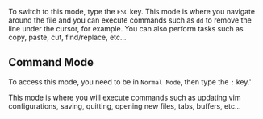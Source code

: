 To switch to this mode, type the `ESC` key. This mode is where you navigate around the file and you can execute commands such as `dd` to remove the line under the cursor, for example. You can also perform tasks such as copy, paste, cut, find/replace, etc...

## Command Mode

To access this mode, you need to be in `Normal Mode`, then type the `:` key.'

This mode is where you will execute commands such as updating vim configurations, saving, quitting, opening new files, tabs, buffers, etc...

